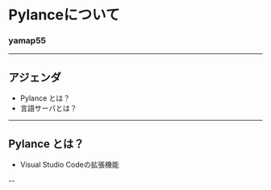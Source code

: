 <style type="text/css">
  .reveal h1,
  .reveal h2,
  .reveal h3,
  .reveal h4,
  .reveal h5,
  .reveal h6 {
    text-transform: none;
  }
</style>

# Pylanceについて
### yamap55

---

## アジェンダ
- Pylance とは？
- 言語サーバとは？

---

## Pylance とは？
- Visual Studio Codeの拡張機能

--
